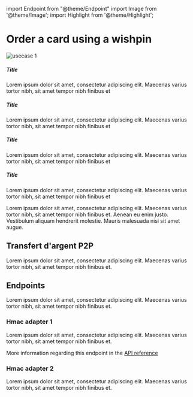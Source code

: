 import Endpoint from "@theme/Endpoint"
import Image from '@theme/Image';
import Highlight from '@theme/Highlight';

# Order a card using a wishpin

<Image src="docs/usecase-exemple-00.jpg" alt="usecase 1"/>

<Highlight>

##### Title

Lorem ipsum dolor sit amet, consectetur adipiscing elit. Maecenas varius tortor nibh, sit amet tempor nibh finibus et

</Highlight>

<Highlight type="tip">

##### Title

Lorem ipsum dolor sit amet, consectetur adipiscing elit. Maecenas varius tortor nibh, sit amet tempor nibh finibus et

</Highlight>

<Highlight type="caution">

##### Title

Lorem ipsum dolor sit amet, consectetur adipiscing elit. Maecenas varius tortor nibh, sit amet tempor nibh finibus et

</Highlight>

<Highlight type="danger">

##### Title

Lorem ipsum dolor sit amet, consectetur adipiscing elit. Maecenas varius tortor nibh, sit amet tempor nibh finibus et

</Highlight>

Lorem ipsum dolor sit amet, consectetur adipiscing elit. Maecenas varius tortor nibh, sit amet tempor nibh finibus et. Aenean eu enim justo. Vestibulum aliquam hendrerit molestie. Mauris malesuada nisi sit amet augue.

## Transfert d'argent P2P

Lorem ipsum dolor sit amet, consectetur adipiscing elit. Maecenas varius tortor nibh, sit amet tempor nibh finibus et.

## Endpoints

Lorem ipsum dolor sit amet, consectetur adipiscing elit. Maecenas varius tortor nibh, sit amet tempor nibh finibus et.

### Hmac adapter 1

Lorem ipsum dolor sit amet, consectetur adipiscing elit. Maecenas varius tortor nibh, sit amet tempor nibh finibus et.

More information regarding this endpoint in the [API reference](https://www.google.fr)

<Endpoint apiUrl="https://petstore.swagger.io/v2/swagger.json" path="/store/order" method="post"/>

### Hmac adapter 2

Lorem ipsum dolor sit amet, consectetur adipiscing elit. Maecenas varius tortor nibh, sit amet tempor nibh finibus et.
